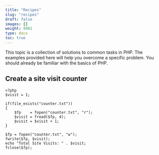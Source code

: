 ```yaml
---
title: "Recipes"
slug: "recipes"
draft: false
images: []
weight: 9982
type: docs
toc: true
---
```


This topic is a collection of solutions to common tasks in PHP. The examples provided here will help you overcome a specific problem. You should already be familiar with the basics of PHP.

## Create a site visit counter
    <?php
    $visit = 1;
    
    if(file_exists("counter.txt"))
    {
        $fp    = fopen("counter.txt", "r");
        $visit = fread($fp, 4);
        $visit = $visit + 1;
    }

    $fp = fopen("counter.txt", "w");
    fwrite($fp, $visit);
    echo "Total Site Visits: " . $visit;
    fclose($fp);

